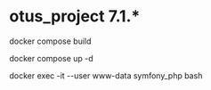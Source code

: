 # otus_project 7.1.*

docker compose build

docker compose up -d

docker exec -it --user www-data symfony_php bash
